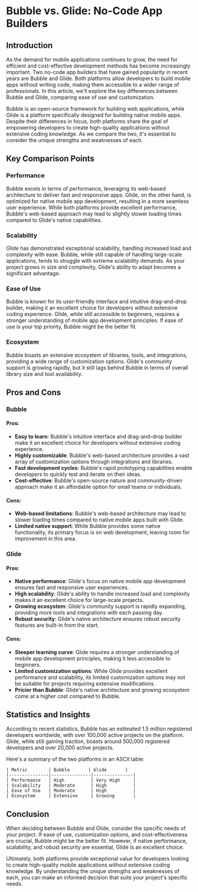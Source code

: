 # Bubble vs. Glide: No-Code App Builders
## Introduction
As the demand for mobile applications continues to grow, the need for efficient and cost-effective development methods has become increasingly important. Two no-code app builders that have gained popularity in recent years are Bubble and Glide. Both platforms allow developers to build mobile apps without writing code, making them accessible to a wider range of professionals. In this article, we'll explore the key differences between Bubble and Glide, comparing ease of use and customization.

Bubble is an open-source framework for building web applications, while Glide is a platform specifically designed for building native mobile apps. Despite their differences in focus, both platforms share the goal of empowering developers to create high-quality applications without extensive coding knowledge. As we compare the two, it's essential to consider the unique strengths and weaknesses of each.

## Key Comparison Points
### Performance
Bubble excels in terms of performance, leveraging its web-based architecture to deliver fast and responsive apps. Glide, on the other hand, is optimized for native mobile app development, resulting in a more seamless user experience. While both platforms provide excellent performance, Bubble's web-based approach may lead to slightly slower loading times compared to Glide's native capabilities.

### Scalability
Glide has demonstrated exceptional scalability, handling increased load and complexity with ease. Bubble, while still capable of handling large-scale applications, tends to struggle with extreme scalability demands. As your project grows in size and complexity, Glide's ability to adapt becomes a significant advantage.

### Ease of Use
Bubble is known for its user-friendly interface and intuitive drag-and-drop builder, making it an excellent choice for developers without extensive coding experience. Glide, while still accessible to beginners, requires a stronger understanding of mobile app development principles. If ease of use is your top priority, Bubble might be the better fit.

### Ecosystem
Bubble boasts an extensive ecosystem of libraries, tools, and integrations, providing a wide range of customization options. Glide's community support is growing rapidly, but it still lags behind Bubble in terms of overall library size and tool availability.

## Pros and Cons

### Bubble
#### Pros:
- **Easy to learn**: Bubble's intuitive interface and drag-and-drop builder make it an excellent choice for developers without extensive coding experience.
- **Highly customizable**: Bubble's web-based architecture provides a vast array of customization options through integrations and libraries.
- **Fast development cycles**: Bubble's rapid prototyping capabilities enable developers to quickly test and iterate on their ideas.
- **Cost-effective**: Bubble's open-source nature and community-driven approach make it an affordable option for small teams or individuals.

#### Cons:
- **Web-based limitations**: Bubble's web-based architecture may lead to slower loading times compared to native mobile apps built with Glide.
- **Limited native support**: While Bubble provides some native functionality, its primary focus is on web development, leaving room for improvement in this area.

### Glide
#### Pros:
- **Native performance**: Glide's focus on native mobile app development ensures fast and responsive user experiences.
- **High scalability**: Glide's ability to handle increased load and complexity makes it an excellent choice for large-scale projects.
- **Growing ecosystem**: Glide's community support is rapidly expanding, providing more tools and integrations with each passing day.
- **Robust security**: Glide's native architecture ensures robust security features are built-in from the start.

#### Cons:
- **Steeper learning curve**: Glide requires a stronger understanding of mobile app development principles, making it less accessible to beginners.
- **Limited customization options**: While Glide provides excellent performance and scalability, its limited customization options may not be suitable for projects requiring extensive modifications.
- **Pricier than Bubble**: Glide's native architecture and growing ecosystem come at a higher cost compared to Bubble.

## Statistics and Insights
According to recent statistics, Bubble has an estimated 1.5 million registered developers worldwide, with over 100,000 active projects on the platform. Glide, while still gaining traction, boasts around 500,000 registered developers and over 20,000 active projects.

Here's a summary of the two platforms in an ASCII table:
```
| Metric        | Bubble       | Glide       |
|---------------|---------------|---------------|
| Performance   | High          | Very High     |
| Scalability   | Moderate      | High          |
| Ease of Use   | Moderate      | High          |
| Ecosystem     | Extensive     | Growing       |
```

## Conclusion
When deciding between Bubble and Glide, consider the specific needs of your project. If ease of use, customization options, and cost-effectiveness are crucial, Bubble might be the better fit. However, if native performance, scalability, and robust security are essential, Glide is an excellent choice.

Ultimately, both platforms provide exceptional value for developers looking to create high-quality mobile applications without extensive coding knowledge. By understanding the unique strengths and weaknesses of each, you can make an informed decision that suits your project's specific needs.